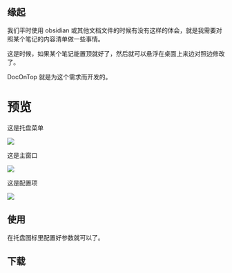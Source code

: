 ## 缘起

我们平时使用 obsidian 或其他文档文件的时候有没有这样的体会，就是我需要对照某个笔记的内容清单做一些事情。

这是时候，如果某个笔记能置顶就好了，然后就可以悬浮在桌面上来边对照边修改了。

DocOnTop 就是为这个需求而开发的。

# 预览


这是托盘菜单

![](https://cdn.jsdelivr.net/gh/wish5115/Niva-DocOnTop@main/screenshots/app-20240402200049126.png)

这是主窗口

![](https://cdn.jsdelivr.net/gh/wish5115/Niva-DocOnTop@main/screenshots/app-20240402195913205.png)

这是配置项

![](https://cdn.jsdelivr.net/gh/wish5115/Niva-DocOnTop@main/screenshots/app-20240405153218437.png)



## 使用

在托盘图标里配置好参数就可以了。

## 下载

